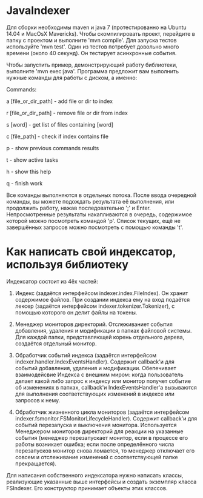 JavaIndexer
===========

Для сборки необходимы maven и java 7 (протестированно на Ubuntu 14.04 и MacOsX Mavericks).
Чтобы скомпилировать проект, перейдите в папку с проектом и выполните 'mvn compile'.
Для запуска тестов используйте 'mvn test'. Один из тестов потребует довольно много времени (около 40 секунд). Он тестирует асинхронные события.

Чтобы запустить пример, демонстрирующий работу библиотеки, выполните 'mvn exec:java'. Программа предложит вам выполнить нужные команды для работы с диском, а именно:  

Commands:  

a [file_or_dir_path] - add file or dir to index

r [file_or_dir_path] - remove file or dir from index

s [word]             - get list of files containing [word]

c [file_path]        - check if index contains file

p                    - show previous commands results 

t                    - show active tasks

h                    - show this help

q                    - finish work

Все команды выполняются в отдельных потока. После ввода очередной команды, вы можете подождать результата её выполнения, или продолжить работу, нажав последовательно ';' и Enter. Непросмотренные результаты накапливаются в очередь, содержимое которой можно посмотреть командой 'p'. Список текущих, ещё не завершённых запросов можно посмотреть с помощью команды 't'.

Как написать свой индексатор, используя библиотеку
==================================================

Индексатор состоит из 4ёх частей:

1. Индекс (задаётся интерфейсом indexer.index.FileIndex). Он хранит содержимое файлов. При создании индекса ему на вход подаётся лексер (задаётся интерфейсом indexer.tokenizer.Tokenizer), с помощью которого он делит файлы на токены.

2. Менеджер мониторов директорий. Отслеживаниет события добавления, удаления и модификации в папках файловой системы. Для каждой папки, представляющей корень отдельного дерева, создаётся отдельный монитор.

3. Обработчик событий индекса (задаётся интерфейсом indexer.handler.IndexEventsHandler). Содержит callback'и для событий добавления, удаления и модификации. Обепечивает взаимодейсвие Индекса с внешним миром: когда пользователь делает какой либо запрос к индексу или монитор получет событие об изменениях в папках, callback'и IndexEventsHandler'а вызываются для выполнения соответствующих изменений в индексе или запросов к нему.

4. Обработчик жизненного цикла мониторов (задаётся интерфейсом indexer.fsmonitor.FSMonitorLifecycleHandler). Содержит callback'и для событий перезапуска и выключения монитора. Используется Менеджером мониторов директорий для реакции на указанные события (менеджер перезапускает монитор, если в процессе его работы возникает ошибка; если после определённого числа перезапусков монитор снова ломается, то менеджер отключает его совсем и отслеживание изменений с соответствующей папке прекращается).

Для написания собственного индексатора нужно написать классы, реализующие указанные выше интерфейсы и создать экземпляр класса FSIndexer. Его конструктор принимает объекты этих классов.
